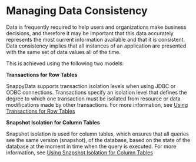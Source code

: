 # Managing Data Consistency 

Data is frequently required to help users and organizations make business decisions, and therefore it may be important that this data accurately represents the most current information available and that it is consistent. Data consistency implies that all instances of an application are presented with the same set of data values all of the time.

This is achieved using the following two models:
<!--
In the world of relational databases, consistency is often enforced by transactional models that use locks to prevent concurrent application instances from modifying the same data at the same time.

The locks also block concurrent requests to query data, but many relational databases enable an application to relax this rule and provide access to a copy of the data that reflects the state it was in before the update started. 
 
 Many applications that store data in non-relational databases, flat files, or other structures follow a similar strategy, known as pessimistic locking. An application instance locks data while it is being modified, and then releases the lock when the update is complete. -->

**Transactions for Row Tables**

SnappyData supports transaction isolation levels when using JDBC or ODBC connections. Transactions specify an isolation level that defines the degree to which one transaction must be isolated from resource or data modifications made by other transactions. For more information, see [Using Transactions for Row Tables](consistency/using_transactions_row.md)


**Snapshot Isolation for Column Tables**

Snapshot isolation is used for column tables, which ensures that all queries see the same version (snapshot), of the database, based on the state of the database at the moment in time when the query is executed.
For more information, see [Using Snapshot Isolation for Column Tables](consistency/using_snapshot_isolation_column.md)